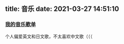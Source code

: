 title: 音乐
date: 2021-03-27 14:51:10
---
### [我的音乐歌单](https://c.y.qq.com/base/fcgi-bin/u?__=lfmvqMM)

个人偏爱英文和日文歌，不太喜欢中文歌（（（